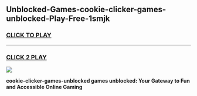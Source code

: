 
## Unblocked-Games-cookie-clicker-games-unblocked-Play-Free-1smjk
<h3>
<a href="https://premium76.site?title=cookie-clicker-games-unblocked&ref=18A">CLICK TO PLAY</a></h3>
<hr>

<h3>
<a href="https://premium76.site?title=cookie-clicker-games-unblocked&ref=18A">CLICK 2 PLAY</a>
  
</h3>

<a href="https://premium76.site?title=cookie-clicker-games-unblocked&ref=18A"><img src="https://clearcache.store/games.png"></a>


**cookie-clicker-games-unblocked games unblocked: Your Gateway to Fun and Accessible Online Gaming**
